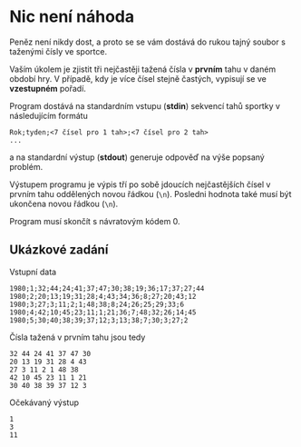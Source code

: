 # Nic není náhoda

Peněz není nikdy dost, a proto se se vám dostává do rukou tajný soubor s taženými čísly ve sportce.

Vaším úkolem je zjistit tři nejčastěji tažená čísla v **prvním** tahu v daném období hry.
V případě, kdy je více čísel stejně častých, vypisují se ve **vzestupném** pořadí.

Program dostává na standardním vstupu (**stdin**) sekvencí tahů sportky v následujícím formátu

```
Rok;tyden;<7 čísel pro 1 tah>;<7 čísel pro 2 tah>
...

```

a na standardní výstup (**stdout**) generuje odpověď na výše popsaný problém.

Výstupem programu je výpis tří po sobě jdoucích nejčastějších čísel v prvním tahu oddělených novou řádkou (`\n`).
Posledni hodnota také musí být ukončena novou řádkou (`\n`).

Program musí skončít s návratovým kódem 0.

## Ukázkové zadání

Vstupní data

```
1980;1;32;44;24;41;37;47;30;38;19;36;17;37;27;44
1980;2;20;13;19;31;28;4;43;34;36;8;27;20;43;12
1980;3;27;3;11;2;1;48;38;8;24;26;25;29;33;6
1980;4;42;10;45;23;11;1;21;36;7;48;32;26;14;45
1980;5;30;40;38;39;37;12;3;13;38;7;30;3;27;2

```

Čísla tažená v prvním tahu jsou tedy

```
32 44 24 41 37 47 30
20 13 19 31 28 4 43
27 3 11 2 1 48 38
42 10 45 23 11 1 21
30 40 38 39 37 12 3

```

Očekávaný výstup

```
1
3
11

```
